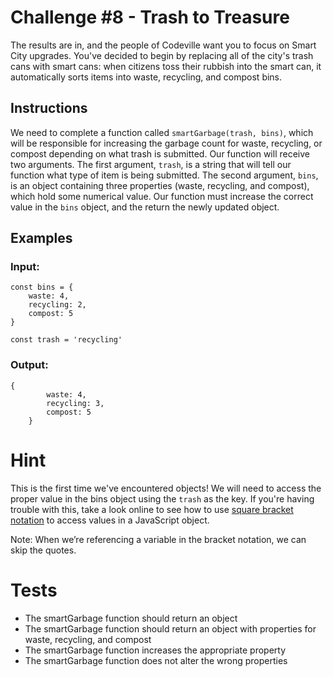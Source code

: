 # Challenge #8 - Trash to Treasure
The results are in, and the people of Codeville want you to focus on Smart City upgrades. You've decided to begin by replacing all of the city's trash cans with smart cans: when citizens toss their rubbish into the smart can, it automatically sorts items into waste, recycling, and compost bins.

## Instructions
We need to complete a function called `smartGarbage(trash, bins)`, which will be responsible for increasing the garbage count for waste, recycling, or compost depending on what trash is submitted. Our function will receive two arguments. The first argument, `trash`, is a string that will tell our function what type of item is being submitted. The second argument, `bins`, is an object containing three properties (waste, recycling, and compost), which hold some numerical value. Our function must increase the correct value in the `bins` object, and the return the newly updated object.

## Examples

### Input:
```
const bins = {
    waste: 4,
    recycling: 2,
    compost: 5
}

const trash = 'recycling'
```

### Output:
```
{
        waste: 4,
        recycling: 3,
        compost: 5
    }
```

# Hint
This is the first time we've encountered objects! We will need to access the proper value in the bins object using the `trash` as the key. If you're having trouble with this, take a look online to see how to use [square bracket notation](https://developer.mozilla.org/en-US/docs/Web/JavaScript/Reference/Operators/Property_accessors) to access values in a JavaScript object.

Note: When we’re referencing a variable in the bracket notation, we can skip the quotes.

# Tests
- The smartGarbage function should return an object
- The smartGarbage function should return an object with properties for waste, recycling, and compost
- The smartGarbage function increases the appropriate property
- The smartGarbage function does not alter the wrong properties

